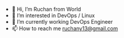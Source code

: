 - 👋 Hi, I’m Ruchan from World
- 👀 I’m interested in DevOps / Linux
- 🌱 I’m currently working DevOps Engineer
- 📫 How to reach me ruchany13@gmail.com

<!---
ruchany13/ruchany13 is a ✨ special ✨ repository because its `README.md` (this file) appears on your GitHub profile.
You can click the Preview link to take a look at your changes.
--->
